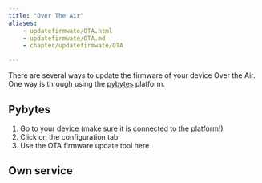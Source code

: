 ```yaml
---
title: "Over The Air"
aliases:
    - updatefirmwate/OTA.html
    - updatefirmwate/OTA.md
    - chapter/updatefirmwate/OTA

---
```


There are several ways to update the firmware of your device Over the Air. One way is through using the [pybytes](https://pybytes.pycom.io/devices) platform.
## Pybytes 
1. Go to your device (make sure it is connected to the platform!)
2. Click on the configuration tab
3. Use the OTA firmware update tool here

## Own service


